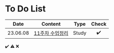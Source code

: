 # To Do List

|Date|Content|Type|Check|
|:------:|:----------:|:---:|:---:|
|23.06.08|[11주차 수업정리](https://github.com/yws-318/Penetration-Testing/blob/main/Master%20Plan/Week%2011/11%EC%A3%BC%EC%B0%A8%20%EC%88%98%EC%97%85%EC%A0%95%EB%A6%AC.md)|Study|✔️|


✔️ ⚠️ ❌